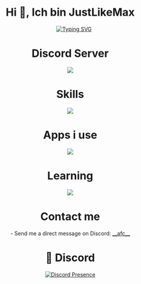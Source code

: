 <h1 align="center">Hi 👋, Ich bin JustLikeMax</h1>
<div align="center">
    &nbsp;&nbsp;&nbsp;&nbsp;&nbsp;<a href="https://www.youtube.com/watch?v=dQw4w9WgXcQ"><img src="https://readme-typing-svg.herokuapp.com?font=Caveat&weight=500&size=30&pause=1000&color=026ADD&center=true&vCenter=true&random=false&width=435&lines=Discord+Bot+Developer;Learning+React;Unprofessional+Minecraft+Player" alt="Typing SVG" /></a>
</div>

<div align="center">
    <h1>Discord Server</h1>
    <a href="https://discord.gg/NNNvBfs84R"><img src="https://img.shields.io/discord/1164907460935549043?label=discord&style=for-the-badge&logo=discord&color=5865F2&logoColor=white"></img></a>
</div>

<div align="center">
    <h1>Skills</h1>
    <a href="https://www.youtube.com/watch?v=dQw4w9WgXcQ"><img src="https://skillicons.dev/icons?i=py,js,ts,express,django,flask,html,sqlite"></img></a>
</div>

<div align="center">
    <h1>Apps i use</h1>
    <a href="https://www.youtube.com/watch?v=dQw4w9WgXcQ"><img src="https://skillicons.dev/icons?i=discord,github,vscode,powershell"></img></a>
</div>

<div align="center">
    <h1>Learning</h1>
    <a href="https://www.youtube.com/watch?v=dQw4w9WgXcQ"><img src="https://skillicons.dev/icons?i=react"></img></a>
</div>

<div align="center">
    <h1>Contact me</h1>
    <p>- Send me a direct message on Discord: <a href="https://discord.com/users/1008690808582590494">__afc__</a></p>
</div>

<div align="center">
    <h1>💬 Discord</h1>
    <a href="https://discord.com/users/1187384354108874822">
        <img src="https://lanyard-profile-readme.vercel.app/api/1008690808582590494" alt="Discord Presence" title="Discord Presence">
    </a>
</div>
